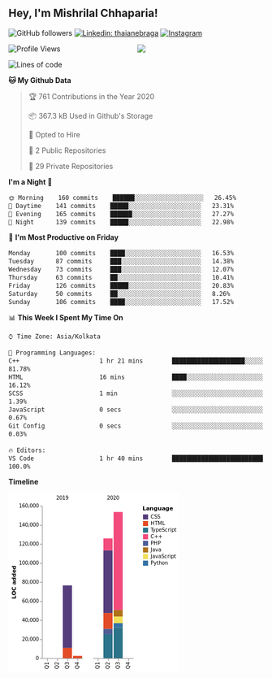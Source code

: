 <h2>Hey, I'm Mishrilal Chhaparia!</h2>

<!-- ![Mishrilal's github stats](https://github-readme-stats.vercel.app/api?username=mishrilal&theme=blue-green&show_icons=true&count_private=true) -->
![GitHub followers](https://img.shields.io/github/followers/mishrilal?color=181717&label=Follow%20%40mishrilal&logo=Github&style=for-the-badge)
[![Linkedin: thaianebraga](https://img.shields.io/badge/linkedin-%230077B5.svg?&style=for-the-badge&logo=linkedin&logoColor=white&link=https://www.linkedin.com/in/mishrilal-chhaparia-074969192/)](https://www.linkedin.com/in/mishrilal-chhaparia-074969192/)
[![Instagram](https://img.shields.io/badge/instagram-%23E4405F.svg?&style=for-the-badge&logo=instagram&logoColor=white&link=https://www.instagram.com/am_mishri/)](https://www.instagram.com/am_mishri/)


<img align='right' src="https://avatars1.githubusercontent.com/u/53535840?s=400&u=ccbf62c3091d7277d104d3666e4598207f27c197&v=4" width="250">

<!--START_SECTION:waka-->
![Profile Views](http://img.shields.io/badge/Profile%20Views-7-blue)

![Lines of code](https://img.shields.io/badge/From%20Hello%20World%20I%27ve%20Written-294976%20lines%20of%20code-blue)

**🐱 My Github Data** 

> 🏆 761 Contributions in the Year 2020
 > 
> 📦 367.3 kB Used in Github's Storage 
 > 
> 💼 Opted to Hire
 > 
> 📜 2 Public Repositories
 > 
> 🔑 29 Private Repositories 

**I'm a Night 🦉** 

```text
🌞 Morning    160 commits    ██████░░░░░░░░░░░░░░░░░░░   26.45% 
🌆 Daytime    141 commits    █████░░░░░░░░░░░░░░░░░░░░   23.31% 
🌃 Evening    165 commits    ██████░░░░░░░░░░░░░░░░░░░   27.27% 
🌙 Night      139 commits    █████░░░░░░░░░░░░░░░░░░░░   22.98%

```
📅 **I'm Most Productive on Friday** 

```text
Monday       100 commits    ████░░░░░░░░░░░░░░░░░░░░░   16.53% 
Tuesday      87 commits     ███░░░░░░░░░░░░░░░░░░░░░░   14.38% 
Wednesday    73 commits     ███░░░░░░░░░░░░░░░░░░░░░░   12.07% 
Thursday     63 commits     ██░░░░░░░░░░░░░░░░░░░░░░░   10.41% 
Friday       126 commits    █████░░░░░░░░░░░░░░░░░░░░   20.83% 
Saturday     50 commits     ██░░░░░░░░░░░░░░░░░░░░░░░   8.26% 
Sunday       106 commits    ████░░░░░░░░░░░░░░░░░░░░░   17.52%

```


📊 **This Week I Spent My Time On** 

```text
⌚︎ Time Zone: Asia/Kolkata

💬 Programming Languages: 
C++                      1 hr 21 mins        ████████████████████░░░░░   81.78% 
HTML                     16 mins             ████░░░░░░░░░░░░░░░░░░░░░   16.12% 
SCSS                     1 min               ░░░░░░░░░░░░░░░░░░░░░░░░░   1.39% 
JavaScript               0 secs              ░░░░░░░░░░░░░░░░░░░░░░░░░   0.67% 
Git Config               0 secs              ░░░░░░░░░░░░░░░░░░░░░░░░░   0.03%

🔥 Editors: 
VS Code                  1 hr 40 mins        █████████████████████████   100.0%

```

**Timeline**

![Chart not found](https://github.com/mishrilal/mishrilal/blob/master/charts/bar_graph.png) 


<!--END_SECTION:waka-->
